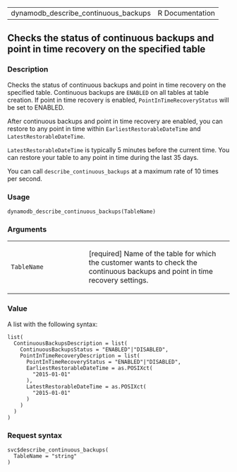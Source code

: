 <table style="width: 100%;">
<tbody>
<tr class="odd">
<td>dynamodb_describe_continuous_backups</td>
<td style="text-align: right;">R Documentation</td>
</tr>
</tbody>
</table>

## Checks the status of continuous backups and point in time recovery on the specified table

### Description

Checks the status of continuous backups and point in time recovery on
the specified table. Continuous backups are `ENABLED` on all tables at
table creation. If point in time recovery is enabled,
`PointInTimeRecoveryStatus` will be set to ENABLED.

After continuous backups and point in time recovery are enabled, you can
restore to any point in time within `EarliestRestorableDateTime` and
`LatestRestorableDateTime`.

`LatestRestorableDateTime` is typically 5 minutes before the current
time. You can restore your table to any point in time during the last 35
days.

You can call `describe_continuous_backups` at a maximum rate of 10 times
per second.

### Usage

    dynamodb_describe_continuous_backups(TableName)

### Arguments

<table>
<colgroup>
<col style="width: 35%" />
<col style="width: 65%" />
</colgroup>
<tbody>
<tr class="odd">
<td><code
id="dynamodb_describe_continuous_backups_:_TableName">TableName</code></td>
<td><p>[required] Name of the table for which the customer wants to
check the continuous backups and point in time recovery
settings.</p></td>
</tr>
</tbody>
</table>

### Value

A list with the following syntax:

    list(
      ContinuousBackupsDescription = list(
        ContinuousBackupsStatus = "ENABLED"|"DISABLED",
        PointInTimeRecoveryDescription = list(
          PointInTimeRecoveryStatus = "ENABLED"|"DISABLED",
          EarliestRestorableDateTime = as.POSIXct(
            "2015-01-01"
          ),
          LatestRestorableDateTime = as.POSIXct(
            "2015-01-01"
          )
        )
      )
    )

### Request syntax

    svc$describe_continuous_backups(
      TableName = "string"
    )
